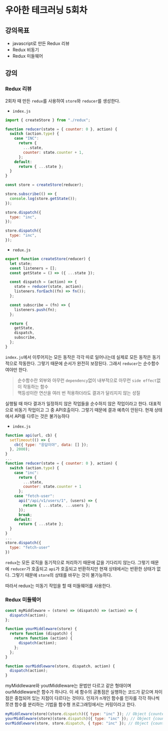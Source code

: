 # 우아한 테크러닝 5회차

## 강의목표

- javascript로 만든 Redux 리뷰
- Redux 비동기
- Redux 미들웨어

## 강의

### Redux 리뷰

2회차 때 만든 `redux`를 사용하여 `store`와 `reducer`를 생성한다.

- `index.js`

```javascript
import { createStore } from "./redux";

function reducer(state = { counter: 0 }, action) {
  switch (action.type) {
    case "INC":
      return {
        ...state,
        counter: state.counter + 1,
      };
    default:
      return { ...state };
  }
}

const store = createStore(reducer);

store.subscribe(() => {
  console.log(store.getState());
});

store.dispatch({
  type: "inc",
});

store.dispatch({
  type: "inc",
});
```

- `redux.js`

```javascript
export function createStore(reducer) {
  let state;
  const listeners = [];
  const getState = () => ({ ...state });

  const dispatch = (action) => {
    state = reducer(state, action);
    listeners.forEach((fn) => fn());
  };

  const subscribe = (fn) => {
    listeners.push(fn);
  };

  return {
    getState,
    dispatch,
    subscribe,
  };
}
```

`index.js`에서 이루어지는 모든 동작은 각각 따로 일어나는데 실제로 모든 동작은 동기적으로 작동한다. 그렇기 때문에 순서가 완전히 보장된다.
그래서 `reducer`는 순수함수 여야만 한다.

> 순수함수란 외부와 아무런 `dependency`없이 내부적으로 아무런 `side effect`없이 작동하는 함수<br />
> 멱등성이란 연산을 여러 번 적용하더라도 결과가 달리지지 않는 성질<br />

실행될 때 마다 결과가 일정하지 않은 작업들을 순수하지 않은 작업이라고 한다. 대표적으로 비동기 작업이고 그 중 API호출이다. 그렇기 때문에 결과 예측이 안된다.
현재 상태에서 API를 다루는 것은 불가능하다

- `index.js`

```javascript
function api(url, cb) {
  setTimeout(() => {
    cb({ type: "응답이야", data: [] });
  }, 2000);
}
...
function reducer(state = { counter: 0 }, action) {
  switch (action.type) {
    case "inc":
      return {
        ...state,
        counter: state.counter + 1
      };
    case "fetch-user":
      api("/api/v1/users/1", (users) => {
        return { ...state, ...users };
      });
      break;
    default:
      return { ...state };
  }
}
...
store.dispatch({
  type: "fetch-user"
})
```

`redux`는 모든 로직을 동기적으로 처리하기 때문에 값을 기다리지 않는다. 그렇기 때문에 `reducer`가 호출되고 `api`가 호출되고 반환하지만 현재 상태에서는 반환한 상태가 없다. 그렇기 때문에 `store`의 상태를 바꾸는 것이 불가능하다.

따라서 redux는 미동기 작업을 할 때 미들웨어를 사용한다.

### Redux 미들웨어

```javascript
const myMiddleware = (store) => (dispatch) => (action) => {
  dispatch(action);
};

function yourMiddleware(store) {
  return function (dispatch) {
    return function (action) {
      dispatch(action);
    };
  };
}

function ourMiddleware(store, dispatch, action) {
  dispatch(action);
}
```

myMiddleware와 youtMiddleware는 문법만 다르고 같은 형태이며 ourMiddleware은 함수가 하나다. 이 세 함수의 공통점은 실행하는 코드가 같으며 차이점은 중첩되어 있는 지점이 다르다는 것이다.
인자가 n개인 함수를 인자를 각각 하나씩 쪼갠 함수를 분리하는 기법을 함수형 프로그래밍에서는 커링이라고 한다.

```javascript
myMiddleware(store)(store.dispatch)({ type: "inc" }); // Object {counter: 1}
yourMiddleware(store)(store.dispatch)({ type: "inc" }); // Object {counter: 2}
ourMiddleware(store, store.dispatch, { type: "inc" }); // Object {counter: 3}
```
